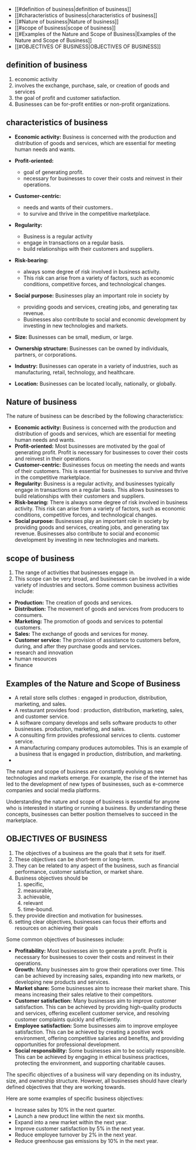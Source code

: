 - [[#definition of business|definition of business]]
- [[#characteristics of business|characteristics of business]]
- [[#Nature of business|Nature of business]]
- [[#scope of business|scope of business]]
- [[#Examples of the Nature and Scope of Business|Examples of the Nature and Scope of Business]]
- [[#OBJECTIVES OF BUSINESS|OBJECTIVES OF BUSINESS]]




## definition of business
  

1. economic activity 
2. involves the exchange, purchase, sale, or creation of goods and services
3. the goal of profit and customer satisfaction.
4. Businesses can be for-profit entities or non-profit organizations.

## characteristics of business

- **Economic activity:** Business is concerned with the production and distribution of goods and services, which are essential for meeting human needs and wants.
- **Profit-oriented:** 
	- goal of generating profit.
	- necessary for businesses to cover their costs and reinvest in their operations.
- **Customer-centric:** 
	- needs and wants of their customers..
	- to survive and thrive in the competitive marketplace.
- **Regularity:**
	- Business is a regular activity
	- engage in transactions on a regular basis.
	- build relationships with their customers and suppliers.
- **Risk-bearing:** 
	- always some degree of risk involved in business activity.
	- This risk can arise from a variety of factors, such as economic conditions, competitive forces, and technological changes.
- **Social purpose:** Businesses play an important role in society by
	- providing goods and services, creating jobs, and generating tax revenue.
	- Businesses also contribute to social and economic development by investing in new technologies and markets.




- **Size:** Businesses can be small, medium, or large.
- **Ownership structure:** Businesses can be owned by individuals, partners, or corporations.
- **Industry:** Businesses can operate in a variety of industries, such as manufacturing, retail, technology, and healthcare.
- **Location:** Businesses can be located locally, nationally, or globally.


## Nature of business

The nature of business can be described by the following characteristics:

- **Economic activity:** Business is concerned with the production and distribution of goods and services, which are essential for meeting human needs and wants.
- **Profit-oriented:** Most businesses are motivated by the goal of generating profit. Profit is necessary for businesses to cover their costs and reinvest in their operations.
- **Customer-centric:** Businesses focus on meeting the needs and wants of their customers. This is essential for businesses to survive and thrive in the competitive marketplace.
- **Regularity:** Business is a regular activity, and businesses typically engage in transactions on a regular basis. This allows businesses to build relationships with their customers and suppliers.
- **Risk-bearing:** There is always some degree of risk involved in business activity. This risk can arise from a variety of factors, such as economic conditions, competitive forces, and technological changes.
- **Social purpose:** Businesses play an important role in society by providing goods and services, creating jobs, and generating tax revenue. Businesses also contribute to social and economic development by investing in new technologies and markets.

## scope of business

1. The range of activities that businesses engage in.
2. This scope can be very broad, and businesses can be involved in a wide variety of industries and sectors. Some common business activities include:

- **Production:** The creation of goods and services.
- **Distribution:** The movement of goods and services from producers to consumers.
- **Marketing:** The promotion of goods and services to potential customers.
- **Sales:** The exchange of goods and services for money.
- **Customer service:** The provision of assistance to customers before, during, and after they purchase goods and services.
- research and innovation
- human resources
- finance

## Examples of the Nature and Scope of Business

- A retail store sells clothes : engaged in production, distribution, marketing, and sales.
- A restaurant provides food : production, distribution, marketing, sales, and customer service.
- A software company develops and sells software products to other businesses. production, marketing, and sales.
- A consulting firm provides professional services to clients.  customer service.
- A manufacturing company produces automobiles. This is an example of a business that is engaged in production, distribution, and marketing.
- 
The nature and scope of business are constantly evolving as new technologies and markets emerge. For example, the rise of the internet has led to the development of new types of businesses, such as e-commerce companies and social media platforms.

Understanding the nature and scope of business is essential for anyone who is interested in starting or running a business. By understanding these concepts, businesses can better position themselves to succeed in the marketplace.

## OBJECTIVES OF BUSINESS

1. The objectives of a business are the goals that it sets for itself.
2. These objectives can be short-term or long-term.
3. They can be related to any aspect of the business, such as financial performance, customer satisfaction, or market share.
4. Business objectives should be 
	1. specific,
	2. measurable,
	3. achievable,
	4. relevant
	5. time-bound. 
5.  they provide direction and motivation for businesses.
6.  setting clear objectives, businesses can focus their efforts and resources on achieving their goals

Some common objectives of businesses include:

- **Profitability:** Most businesses aim to generate a profit. Profit is necessary for businesses to cover their costs and reinvest in their operations.
- **Growth:** Many businesses aim to grow their operations over time. This can be achieved by increasing sales, expanding into new markets, or developing new products and services.
- **Market share:** Some businesses aim to increase their market share. This means increasing their sales relative to their competitors.
- **Customer satisfaction:** Many businesses aim to improve customer satisfaction. This can be achieved by providing high-quality products and services, offering excellent customer service, and resolving customer complaints quickly and efficiently.
- **Employee satisfaction:** Some businesses aim to improve employee satisfaction. This can be achieved by creating a positive work environment, offering competitive salaries and benefits, and providing opportunities for professional development.
- **Social responsibility:** Some businesses aim to be socially responsible. This can be achieved by engaging in ethical business practices, protecting the environment, and supporting charitable causes.

The specific objectives of a business will vary depending on its industry, size, and ownership structure. However, all businesses should have clearly defined objectives that they are working towards.

Here are some examples of specific business objectives:

- Increase sales by 10% in the next quarter.
- Launch a new product line within the next six months.
- Expand into a new market within the next year.
- Improve customer satisfaction by 5% in the next year.
- Reduce employee turnover by 2% in the next year.
- Reduce greenhouse gas emissions by 10% in the next year.

